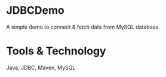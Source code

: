 # JDBCDemo

A simple demo to connect & fetch data from MySQL database.


# Tools & Technology
Java, JDBC, Maven, MySQL
